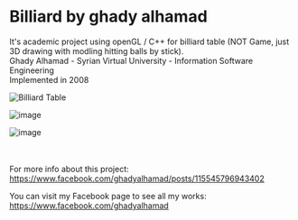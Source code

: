 # <b>Billiard by ghady alhamad</b>
It's academic project using openGL / C++ for billiard table (NOT Game, just 3D drawing with modling hitting balls by stick). <br/>
Ghady Alhamad - Syrian Virtual University - Information Software Engineering <br/>
Implemented in 2008

![Billiard Table](https://user-images.githubusercontent.com/26169492/124508029-b9369000-ddd7-11eb-9f1e-4c780de1dffc.png)

![image](https://user-images.githubusercontent.com/26169492/124508304-54c80080-ddd8-11eb-8e57-767a70930883.png)

![image](https://user-images.githubusercontent.com/26169492/124508317-5db8d200-ddd8-11eb-9710-8c41d9546ea1.png)

 <br/> <br/>
For more info about this project:
https://www.facebook.com/ghadyalhamad/posts/115545796943402

You can visit my Facebook page to see all my works:
https://www.facebook.com/ghadyalhamad
